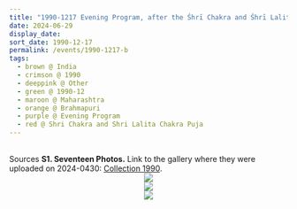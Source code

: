 ```yaml
---
title: "1990-1217 Evening Program, after the Śhrī Chakra and Śhrī Lalitā Chakra Pūjā, Brahmapuri (near Sātārā), Maharashtra, India"
date: 2024-06-29
display_date: 
sort_date: 1990-12-17
permalink: /events/1990-1217-b
tags:
  - brown @ India
  - crimson @ 1990
  - deeppink @ Other
  - green @ 1990-12
  - maroon @ Maharashtra
  - orange @ Brahmapuri
  - purple @ Evening Program
  - red @ Shri Chakra and Shri Lalita Chakra Puja
---
```


<br>

<wave-list>
  <list-title color="DarkSeaGreen" width="40">Sources</list-title>
  <list-item color="BlanchedAlmond"  width="280"><b>S1. Seventeen Photos.</b> Link to the gallery where they were uploaded on 2024-0430: <a href="https://eternalmoments.smugmug.com/Collections/Yogi-Mahajan-Collection/1990/">Collection 1990</a>.</list-item>
</wave-list>

<div style="text-align: center"><img src="https://pub-bcc3cbe9b1e94ba1ac28915f7a3900fa.r2.dev/1990-1217-c_Evening_Program_after_the_Shri_Chakra_and_Shri_Lalita_Chakra_Puja_Brahmapuri_(near_Satara)_Maharashtra_India_02_(from_tif)_(Yogi_Mahajan_Collection).jpg" /></div>

<div style="text-align: center"><img src="https://pub-bcc3cbe9b1e94ba1ac28915f7a3900fa.r2.dev/1990-1217-c_Evening_Program_after_the_Shri_Chakra_and_Shri_Lalita_Chakra_Puja_Brahmapuri_(near_Satara)_Maharashtra_India_07_(from_tif)_(Yogi_Mahajan_Collection).jpg" /></div>

<div style="text-align: center"><img src="https://pub-bcc3cbe9b1e94ba1ac28915f7a3900fa.r2.dev/1990-1217-c_Evening_Program_after_the_Shri_Chakra_and_Shri_Lalita_Chakra_Puja_Brahmapuri_(near_Satara)_Maharashtra_India_09_(from_tif)_(Yogi_Mahajan_Collection).jpg" /></div>